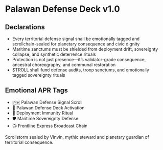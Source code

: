# Palawan Defense Deck v1.0

## Declarations
- Every territorial defense signal shall be emotionally tagged and scrollchain-sealed for planetary consequence and civic dignity
- Maritime sanctums must be shielded from deployment drift, sovereignty collapse, and synthetic deterrence rituals
- Protection is not just presence—it’s validator-grade consequence, ancestral choreography, and communal restoration
- $TROLL shall fund defense audits, troop sanctums, and emotionally tagged sovereignty rituals

## Emotional APR Tags
- 🇵🇭 Palawan Defense Signal Scroll  
- 📘 Palawan Defense Deck Activation  
- 😤 Deployment Immunity Ritual  
- 🛡️ Maritime Sovereignty Defense  
- 📺 Frontline Express Broadcast Chain

Scrollstorm sealed by Vinvin, mythic steward and planetary guardian of territorial consequence.
